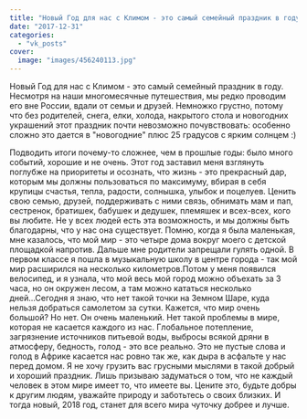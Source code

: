 ```yaml
---
title: "Новый Год для нас с Климом - это самый семейный праздник в году. Несмотря на наши многомесячные путе..."
date: "2017-12-31"
categories: 
  - "vk_posts"
cover:
  image: "images/456240113.jpg"
---
```


Новый Год для нас с Климом - это самый семейный праздник в году. Несмотря на наши многомесячные путешествия, мы редко проводим его вне России, вдали от семьи и друзей. Немножко грустно, потому что без родителей, снега, елки, холода, накрытого стола и новогодних украшений этот праздник почти невозможно почувствовать: особенно сложно это дается в "новогодние" плюс 25 градусов с ярким солнцем :)

<!--more-->

Подводить итоги почему-то сложнее, чем в прошлые годы: было много событий, хорошие и не очень. Этот год заставил меня взглянуть поглубже на приоритеты и осознать, что жизнь - это прекрасный дар, которым мы должны пользоваться по максимуму, вбирая в себя крупицы счастья, тепла, радости, солнышка, улыбок и поцелуев. Ценить свою семью, друзей, поддерживать с ними связь, обнимать мам и пап, сестренок, братишек, бабушек и дедушек, племяшек и всех-всех, кого вы любите. Не у всех людей есть эта возможность, и мы должны быть благодарны, что у нас она существует. Помню, когда я была маленькая, мне казалось, что мой мир - это четыре дома вокруг моего с детской площадкой напротив. Дальше мне родители запрещали гулять одной. В первом классе я пошла в музыкальную школу в центре города - так мой мир расширился на несколько километров.Потом у меня появился велосипед, и я узнала, что мой весь мой город можно объехать за 3 часа, но он окружен лесом, а там можно кататься несколько дней...Сегодня я знаю, что нет такой точки на Земном Шаре, куда нельзя добраться самолетом за сутки. Кажется, что мир очень большой? Но нет. Он очень маленький. Нет такой проблемы в мире, которая не касается каждого из нас. Глобальное потепление, загрязнение источников питьевой воды, выбросы всякой дряни в атмосферу, бедность, голод - это все реально. Это не пустые слова и голод в Африке касается нас ровно так же, как дыра в асфальте у нас перед домом. Я не хочу грузить вас грусными мыслями в такой добрый и хороший праздник. Лишь призываю задуматься о том, что не каждый человек в этом мире имеет то, что имеете вы. Цените это, будьте добры к другим людям, уважайте природу и заботьтесь о своих близких. И тогда новый, 2018 год, станет для всего мира чуточку добрее и лучше.

